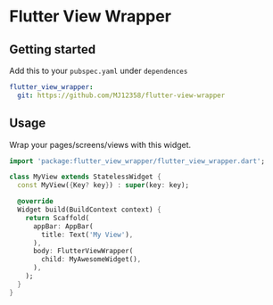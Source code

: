 # Flutter View Wrapper

## Getting started

Add this to your `pubspec.yaml` under `dependences`

```yaml
flutter_view_wrapper:
  git: https://github.com/MJ12358/flutter-view-wrapper
```

## Usage

Wrap your pages/screens/views with this widget.

```dart
import 'package:flutter_view_wrapper/flutter_view_wrapper.dart';

class MyView extends StatelessWidget {
  const MyView({Key? key}) : super(key: key);

  @override
  Widget build(BuildContext context) {
    return Scaffold(
      appBar: AppBar(
        title: Text('My View'),
      ),
      body: FlutterViewWrapper(
        child: MyAwesomeWidget(),
      ),
    );
  }
}
```